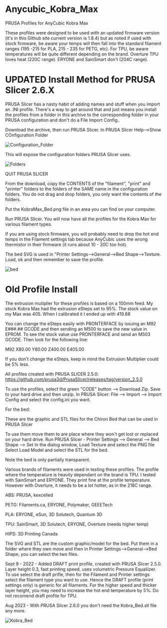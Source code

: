 # Anycubic_Kobra_Max
PRUSA Profiles for AnyCubic Kobra Max

These profiles were designed to be used with an updated firmware version (it's in this Github site current version is 1.8.4) but as noted if used with stock firmware, be aware your temps will then fall into the standard filament ranges (195 -215 for PLA, 215 - 235 for PETG, etc). For TPU, be aware temperatures will be quite different depending on the brand. Overture TPU loves heat (220C range). ERYONE and SainSmart don't (204C range).

# UPDATED Install Method for PRUSA Slicer 2.6.X

PRUSA Slicer has a nasty habit of adding names and stuff when you import an .INI profile. There's a way to get around that and just means you install the profiles from a folder in this archive to the corresponding folder in your PRUSA configuration and don't do a File Import Config..

Download the archive, then run PRUSA Slicer. In PRUSA Slicer Help-->Show COnfiguration Folder

![Configuration_Folder](https://github.com/wabbitguy/Kobra_Max_PRUSA_Profiles/assets/8953419/488c42af-68b2-4b71-ab35-8fc1747299a9)

This will expose the configuration folders PRUSA Slicer uses.

![Folders](https://github.com/wabbitguy/Kobra_Max_PRUSA_Profiles/assets/8953419/2f63e255-92e9-42db-accb-b471b2ed57c0)

QUIT PRUSA SLICER

From the download, copy the CONTENTS of the "filament", "print" and "printer" folders to the folders of the SAME name in the configuration folders. You do not drag and drop folders, you only want the contents of the folders.

Put the KobraMax_Bed.png file in an area you can find on your computer.

Run PRUSA Slicer. You will now have all the profiles for the Kobra Max for various filament types.

If you are using stock firmware, you will probably need to drop the hot end temps in the Filament settings tab because AnyCubic uses the wrong thermistor in their firmware (it runs about 10 - 20C too hot).

The bed SVG is used in "Printer Settings-->General-->Bed Shape-->Texture. Load, ok and then remember to save the profile.

![bed](https://github.com/wabbitguy/Kobra_Max_PRUSA_Profiles/assets/8953419/e5944a6b-9b72-4795-8a27-96951c2d5ef0)

# Old Profile Install

The extrusion mutiplier for these profiles is based on a 100mm feed. My stock Kobra Max had the extrusion eSteps set to 95%. The stock value on my Max was 405. When I calibrated it I ended up with 419.88

You can change the eSteps easily with PRONTERFACE by issuing an M92 E###.## GCODE and then sending an M500 to save the new value in EPROM. To see the stock value use PRONTERFACE and send an M503 GCODE. Then look for the following line:

M92 X80.00 Y80.00 Z400.00 E405.00

If you don't change the eSteps, keep in mind the Extrusion Multiplier could be 5% less.

All profiles created with PRUSA SLICER 2.5.0: https://github.com/prusa3d/PrusaSlicer/releases/tag/version_2.5.0

To use the profiles, select the green "CODE" button --> Download Zip. Save to your hard drive and then unzip.
In PRUSA Slicer: File --> Import --> Import Config and select the config.ini you want.

For the bed:

These are the graphic and STL files for the Chiron Bed that can be used in PRUSA Slicer

To use them move them to are place where they won't get lost or replaced on your hard drive. Run PRUSA Slicer - Printer Settings --> General --> Bed Shape --> Set In the dialog window, Load Texture and select the PNG file Select Load Model and select the STL for the bed.

Note the bed is only partially transparent.


Various brands of filaments were used in testing these profiles. The profile where the temperature is heavily dependant on the brand is TPU. I tested with SainSmart and ERYONE. They print fine at the profile temperature. However with Overture, it needs to be a lot hotter, as in the 218C range.

ABS: PRUSA, kexcelled

PETG: Filaments.ca, ERYONE, Polymaker, GEEETech

PLA: ERYONE, eSun, 3D Solutech, Quantum 3D

TPU: SainSmart, 3D Solutech, ERYONE, Overture (needs higher temp)

HIPS: 3D Printing Canada

The SVG and STL are the custom graphic/model for the bed. Put them in a folder where they own move and then in Printer Settings-->General-->Bed Shape, you can select the two files.

Sept 9 - 2022 - Added DRAFT print profile, created with PRUSA Slicer 2.5.0. Layer height 0.3, fast printing speed, uses volumetric Pressure Equaliizer. To use select the draft prifle, then for the Filament and Printer settings select the filament type you want to use. Hence the DRAFT profile (print settings only) is generic for all filaments. For the higher speed and thicker layer height, you may need to increase the hot end temperature by 5%. Do not recomend draft profile for TPU.

Aug 2023 - With PRUSA Slicer 2.6.0 you don't need the Kobra_Bed.stl file any more.

![Kobra_Bed](https://github.com/wabbitguy/Kobra_Max_PRUSA_Profiles/assets/8953419/caa9498c-5891-4aad-8385-51e7826586dd)
